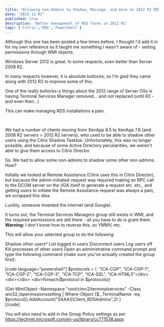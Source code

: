 ```yaml
---
title: "Allowing non-Admins to Shadow, Message, and more on 2012 R2 RDS..."
date: "2015-12-03"
published: true
description: 'Better management of RDS farms in 2012 R2'
tags: ['Citrix','RDS','PowerShell']
---
```


Although this one has been posted a few times before, I thought I'd add it in for my own reference as it taught me something I wasn't aware of - setting permissions through WMI objects.

Windows Server 2012 is great. In some respects, even better than Server 2008 R2.

In _many_ respects however, it is absolute bollocks, so I'm glad they came along with 2012 R2 to improve some of this.

One of the really bollocks-y things about the 2012 range of Server OSs is having Terminal Services Manager removed... and not replaced (until R2 - and even then...)

This can make managing RDS installations a pain.

 

We had a number of clients moving from XenApp 6.5 to XenApp 7.6 (and 2008 R2 servers > 2012 R2 servers), who used to be able to shadow other users using the Citrix Shadow Taskbar. Unfortunately, this was no longer possible, and because of some Active Directory peculiarities, we weren't able to give them access to Citrix Director.

So. We had to allow some non-admins to shadow some other non-admins. How?

Initially we looked at Remote Assistance (Citrix uses this in Citrix Director), but because the admin-initiated-request way required making an RPC call to the DCOM server on the VDA itself to generate a request etc. etc., and getting users to initiate the Remote Assistance request was always a pain, we scrapped this idea.

Luckily, someone invented the internet (and Google).

It turns out, the Terminal Services Managers group still exists in WMI, and the required permissions are still there - all you have to do is grant them. **Warning:** I don't know how to reverse this, so YMMV, etc.

This will allow your selected group to do the following:

Shadow other users\* List logged in users Disconnect users Log users off Kill processes of other users Open an administrative command prompt and type the following command (make sure you've actually created the group first):

\[code language="powershell"\] $protocols = \` "ICA-CGP", "ICA-CGP-1", "ICA-CGP-2", "ICA-CGP-3", "ICA-TCP", "ICA-SSL", "ICA-HTML5"</div> <div></div> <div>foreach($protocol in $protocols){</div> <div>(Get-WmiObject -Namespace "root/cimv2/terminalservices" -Class win32\_tspermissionssetting | Where-Object {$\_.TerminalName -eq $protocol}).AddAccount("SAAAS\\Client\_RDSAdmins",2) }</div> <div>\[/code\]

You will also need to add in the Group Policy settings as per https://technet.microsoft.com/en-us/library/cc771538.aspx

